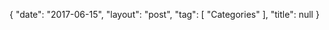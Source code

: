 {
   "date": "2017-06-15",
   "layout": "post",
   "tag": [
      "Categories"
   ],
   "title": null
}

 